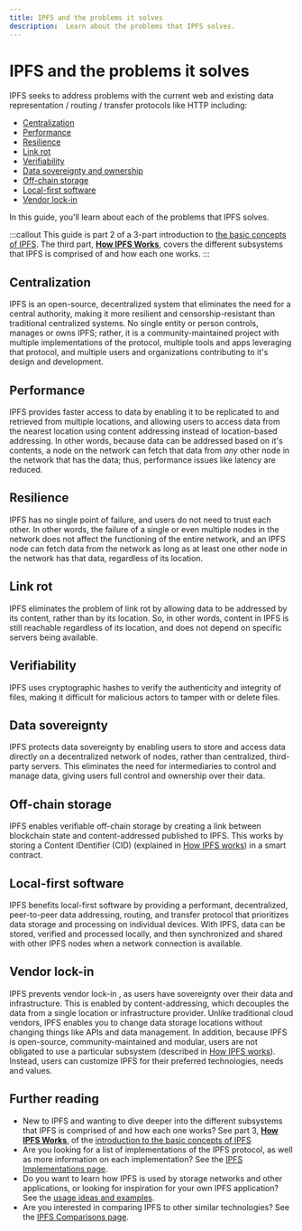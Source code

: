 ```yaml
---
title: IPFS and the problems it solves
description:  Learn about the problems that IPFS solves.
---
```


# IPFS and the problems it solves

IPFS seeks to address problems with the current web and existing data representation / routing / transfer protocols like <VueCustomTooltip label="A protocol for transferring data over the internet, mainly used for web browsing. It enables communication between a client (e.g. a web browser) and a server, where the client sends a request and the server returns a response with the requested information." underlined multiline is-medium>HTTP</VueCustomTooltip> including:

- [Centralization](#centralization)
- [Performance](#performance)
- [Resilience](#resilience)
- [Link rot](#link-rot)
- [Verifiability](#verifiability)
- [Data sovereignty and ownership](#data-sovereignty)
- [Off-chain storage](#off-chain-storage)
- [Local-first software](#local-first-software)
- [Vendor lock-in](#vendor-lock-in)

In this guide, you'll learn about each of the problems that IPFS solves.

:::callout
This guide is part 2 of a 3-part introduction to [the basic concepts of IPFS](../concepts/README.md#learn-the-basics). The third part, [**How IPFS Works**](../concepts/how-ipfs-works.md), covers the different subsystems that IPFS is comprised of and how each one works.
:::

## Centralization

IPFS is an open-source, decentralized system that eliminates the need for a central authority, making it more resilient and censorship-resistant than traditional centralized systems. No single entity or person controls, manages or owns IPFS; rather, it is a community-maintained project with multiple implementations of the protocol, multiple tools and apps leveraging that protocol, and multiple users and organizations contributing to it's design and development.

## Performance

IPFS provides faster access to data by enabling it to be replicated to and retrieved from multiple locations, and allowing users to access data from the nearest location using content addressing instead of <VueCustomTooltip label="Data identified and linked to by it's location. An example is HTTP." underlined multiline>location-based addressing</VueCustomTooltip>. In other words, because data can be addressed based on it's contents, a node on the network can fetch that data from _any_ other node in the network that has the data; thus, performance issues like latency are reduced. 

## Resilience 

IPFS has no single point of failure, and users do not need to trust each other. In other words, the failure of a single or even multiple nodes in the network does not affect the functioning of the entire network, and an IPFS node can fetch data from the network as long as at least one other node in the network has that data, regardless of its location.

## Link rot

IPFS eliminates the problem of <VueCustomTooltip label="The tendency for hyperlinks over time to cease pointing to their targeted file, web page, or server due to relocation of the resource to a new address, or the resource becoming permanently unavailable." underlined multiline>link rot</VueCustomTooltip> by allowing data to be addressed by its content, rather than by its location. So, in other words, content in IPFS is still reachable regardless of its location, and does not depend on specific servers being available.

## Verifiability

IPFS uses <VueCustomTooltip label="A function that takes some arbitrary input (content) and returns a fixed-length value. The exact same input data will always generate the same hash as output. There are numerous hash algorithms." underlined multiline is-medium>cryptographic hashes</VueCustomTooltip> to verify the authenticity and integrity of files, making it difficult for malicious actors to tamper with or delete files.

## Data sovereignty 

IPFS protects <VueCustomTooltip label="The idea that individuals or organizations have control over their own data and the ability to determine who can access and use it." underlined multiline is-medium>data sovereignty</VueCustomTooltip> by enabling users to store and access data directly on a decentralized network of nodes, rather than centralized, third-party servers. This eliminates the need for intermediaries to control and manage data, giving users full control and ownership over their data.

## Off-chain storage

IPFS enables verifiable <VueCustomTooltip label="Storage outside of a blockchain for data processed by the blockchain. Used to store large amounts of data that would be infeasible to store directly on a blockchain, improving scalability and efficiency." underlined multiline is-medium>off-chain storage</VueCustomTooltip> by creating a link between blockchain state and content-addressed published to IPFS. This works by storing a <VueCustomTooltip label="An address used to point to data in IPFS, based on the content itself, as opposed to the location." underlined multiline is-medium>Content IDentifier (CID)</VueCustomTooltip> (explained in [How IPFS works](../concepts/how-ipfs-works.md#content-identifier-cid)) in a smart contract. 

## Local-first software

IPFS benefits <VueCustomTooltip label="Software in which data is stored and processed locally, and is then synchronized and shared with other devices when a network connection is available. By keeping data local, local-first software reduces dependency on internet connectivity, and emphasizes data sovereignty and privacy." underlined multiline is-medium>local-first software</VueCustomTooltip> by providing a performant, decentralized, peer-to-peer data addressing, routing, and transfer protocol that prioritizes data storage and processing on individual devices. With IPFS, data can be stored, verified and processed locally, and then synchronized and shared with other IPFS nodes when a network connection is available.

## Vendor lock-in

IPFS prevents <VueCustomTooltip label="When a user is forced to continue using a product (such as a cloud computing service), because switching to another vendor is impractical, costly, legally constrained, or technically non-trivial / incompatible." underlined multiline is-medium>vendor lock-in</VueCustomTooltip> , as users have sovereignty over their data and infrastructure. This is enabled by content-addressing, which decouples the data from a single location or infrastructure provider. Unlike traditional cloud vendors, IPFS enables you to change data storage locations without changing things like APIs and data management. In addition, because IPFS is open-source, community-maintained and modular, users are not obligated to use a particular subsystem (described in [How IPFS works](../concepts/how-ipfs-works.md)). Instead, users can customize IPFS for their preferred technologies, needs and values.

## Further reading

- New to IPFS and wanting to dive deeper into the different subsystems that IPFS is comprised of and how each one works? See part 3, [**How IPFS Works**](how-ipfs-works.md), of the [introduction to the basic concepts of IPFS](README.md#learn-the-basics)
- Are you looking for a list of implementations of the IPFS protocol, as well as more information on each implementation? See the [IPFS Implementations page](ipfs-implementations.md).
- Do you want to learn how IPFS is used by storage networks and other applications, or looking for inspiration for your own IPFS application? See the [usage ideas and examples](usage-ideas-examples.md).
- Are you interested in comparing IPFS to other similar technologies? See the [IPFS Comparisons page](comparisons.md).